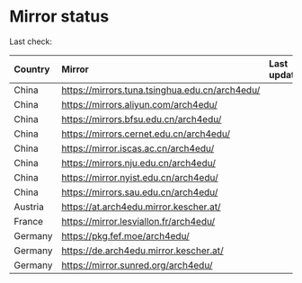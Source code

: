 <script src="./time.js"></script>
# Mirror status
Last check: <script type="text/javascript">localize(1711286317.9840312);</script>

|Country|Mirror|Last update|
|:------|:-----|:----------|
|China|https://mirrors.tuna.tsinghua.edu.cn/arch4edu/|<script type="text/javascript">localize(1711261770);</script>|
|China|https://mirrors.aliyun.com/arch4edu/|<script type="text/javascript">localize(1711261770);</script>|
|China|https://mirrors.bfsu.edu.cn/arch4edu/|<script type="text/javascript">localize(1711261770);</script>|
|China|https://mirrors.cernet.edu.cn/arch4edu/|<script type="text/javascript">localize(1711261770);</script>|
|China|https://mirror.iscas.ac.cn/arch4edu/|<script type="text/javascript">localize(1711261770);</script>|
|China|https://mirrors.nju.edu.cn/arch4edu/|<script type="text/javascript">localize(1711218544);</script>|
|China|https://mirror.nyist.edu.cn/arch4edu/|<script type="text/javascript">localize(1711261770);</script>|
|China|https://mirrors.sau.edu.cn/arch4edu/|<script type="text/javascript">localize(1711261770);</script>|
|Austria|https://at.arch4edu.mirror.kescher.at/|<script type="text/javascript">localize(1711261770);</script>|
|France|https://mirror.lesviallon.fr/arch4edu/|<script type="text/javascript">localize(1711261770);</script>|
|Germany|https://pkg.fef.moe/arch4edu/|<script type="text/javascript">localize(1711261770);</script>|
|Germany|https://de.arch4edu.mirror.kescher.at/|<script type="text/javascript">localize(1711261770);</script>|
|Germany|https://mirror.sunred.org/arch4edu/|<script type="text/javascript">localize(1711261770);</script>|

<script src="./tablefilter/tablefilter.js"></script>
<script src="./table.js"></script>